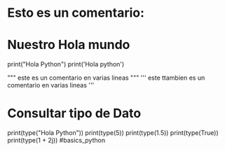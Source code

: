# Esto es un comentario:
# Nuestro Hola mundo
print("Hola Python")
print('Hola python')

""" 
este es un comentario
en varias
lineas
"""
'''
este ttambien es un comentario
en varias
lineas
'''

# Consultar tipo de Dato
print(type("Hola Python"))
print(type(5))
print(type(1.5))
print(type(True))
print(type(1 + 2j))
#basics_python
